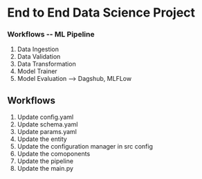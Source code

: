 # End to End Data Science Project

### Workflows -- ML Pipeline
1. Data Ingestion
2. Data Validation
3. Data Transformation
4. Model Trainer
5. Model Evaluation --> Dagshub, MLFLow

## Workflows

1. Update config.yaml
2. Update schema.yaml
3. Update params.yaml
4. Update the entity
5. Update the configuration manager in src config
6. Update the comoponents
7. Update the pipeline
8. Update the main.py
